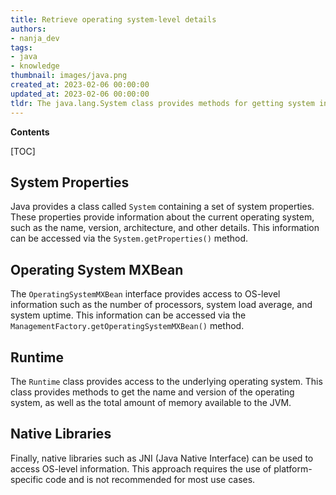 ```yaml
---
title: Retrieve operating system-level details
authors:
- nanja_dev
tags:
- java
- knowledge
thumbnail: images/java.png
created_at: 2023-02-06 00:00:00
updated_at: 2023-02-06 00:00:00
tldr: The java.lang.System class provides methods for getting system information such as the current time, the current user, the system properties, and the environment variables.
---
```


**Contents**

[TOC]

## System Properties

Java provides a class called `System` containing a set of system properties. These properties provide information about the current operating system, such as the name, version, architecture, and other details. This information can be accessed via the `System.getProperties()` method.

## Operating System MXBean

The `OperatingSystemMXBean` interface provides access to OS-level information such as the number of processors, system load average, and system uptime. This information can be accessed via the `ManagementFactory.getOperatingSystemMXBean()` method.

## Runtime

The `Runtime` class provides access to the underlying operating system. This class provides methods to get the name and version of the operating system, as well as the total amount of memory available to the JVM.

## Native Libraries

Finally, native libraries such as JNI (Java Native Interface) can be used to access OS-level information. This approach requires the use of platform-specific code and is not recommended for most use cases.
